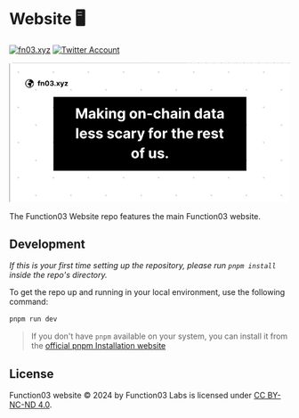 # Website 🖥️

[![fn03.xyz](https://img.shields.io/badge/fn03-.xyz-f02e65?style=flat-square)](https://fn03.xyz)
[![Twitter Account](https://img.shields.io/twitter/follow/function03labs?color=00acee&label=twitter&style=flat-square)](https://twitter.com/function03labs)

![Cover banner](/public/opengraph/web.png)

The Function03 Website repo features the main Function03 website.

## Development

_If this is your first time setting up the repository, please run `pnpm install` inside the repo's directory._

To get the repo up and running in your local environment, use the following command:

```bash
pnpm run dev
```

> If you don't have `pnpm` available on your system, you can install it from the [official pnpm Installation website](https://pnpm.io/installation)

## License

Function03 website © 2024 by Function03 Labs is licensed under [CC BY-NC-ND 4.0](https://creativecommons.org/licenses/by-nc-nd/4.0/).

